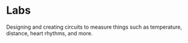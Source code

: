 # Labs

Designing and creating circuits to measure things such as temperature, distance, heart rhythms, and more.
